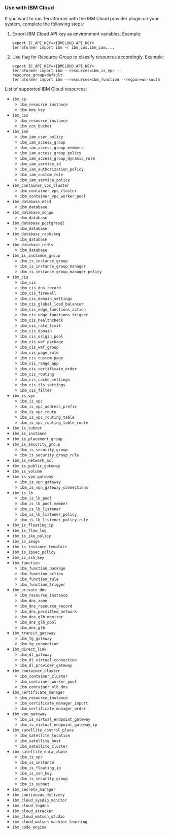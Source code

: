 ### Use with IBM Cloud

If you want to run Terraformer with the IBM Cloud provider plugin on your system, complete the following steps:


1. Export IBM Cloud API key as environment variables.
    Example:

    ```
    export IC_API_KEY=<IBMCLOUD_API_KEY>
    terraformer import ibm -r ibm_cos,ibm_iam....
    ```
2. Use flag for Resource Group to classify resources accordingly.
    Example:

    ```
    export IC_API_KEY=<IBMCLOUD_API_KEY>
    terraformer import ibm --resources=ibm_is_vpc --resource_group=default
    terraformer import ibm --resources=ibm_function --region=us-south
    ```
List of supported IBM Cloud resources:

*   `ibm_kp`
    * `ibm_resource_instance`
    * `ibm_kms_key`
*   `ibm_cos`
    * `ibm_resource_instance`
    * `ibm_cos_bucket`
*   `ibm_iam`
    * `ibm_iam_user_policy`
    * `ibm_iam_access_group`
    * `ibm_iam_access_group_members`
    * `ibm_iam_access_group_policy`
    * `ibm_iam_access_group_dynamic_rule`
    * `ibm_iam_service_id`
    * `ibm_iam_authorization_policy`
    * `ibm_iam_custom_role`
    * `ibm_iam_service_policy`
*   `ibm_container_vpc_cluster`
    * `ibm_container_vpc_cluster`
    * `ibm_container_vpc_worker_pool`
*   `ibm_database_etcd`
    * `ibm_database`
*   `ibm_database_mongo`
    * `ibm_database`
*   `ibm_database_postgresql`
    * `ibm_database`
*   `ibm_database_rabbitmq`
    * `ibm_database`
*   `ibm_database_redis`
    * `ibm_database`
*   `ibm_is_instance_group`
    * `ibm_is_instance_group`
    * `ibm_is_instance_group_manager`
    * `ibm_is_instance_group_manager_policy`
*   `ibm_cis`
    * `ibm_cis`
    * `ibm_cis_dns_record`
    * `ibm_cis_firewall`
    * `ibm_cis_domain_settings`
    * `ibm_cis_global_load_balancer`
    * `ibm_cis_edge_functions_action`
    * `ibm_cis_edge_functions_trigger`
    * `ibm_cis_healthcheck`
    * `ibm_cis_rate_limit` 
    * `ibm_cis_domain`
    * `ibm_cis_origin_pool`
    * `ibm_cis_waf_package`
    * `ibm_cis_waf_group`
    * `ibm_cis_page_rule`
    * `ibm_cis_custom_page`
    * `ibm_cis_range_app`
    * `ibm_cis_certificate_order`
    * `ibm_cis_routing`
    * `ibm_cis_cache_settings`
    * `ibm_cis_tls_settings`
    * `ibm_cis_filter`
*   `ibm_is_vpc`
    * `ibm_is_vpc`
    * `ibm_is_vpc_address_prefix`
    * `ibm_is_vpc_route`
    * `ibm_is_vpc_routing_table`
    * `ibm_is_vpc_routing_table_route`
*   `ibm_is_subnet`
*   `ibm_is_instance`
*   `ibm_is_placement_group`
* `ibm_is_security_group`
    * `ibm_is_security_group`
    * `ibm_is_security_group_rule`
*   `ibm_is_network_acl`
*   `ibm_is_public_gateway`
*   `ibm_is_volume`
* `ibm_is_vpn_gateway`
    * `ibm_is_vpn_gateway`
    * `ibm_is_vpn_gateway_connections`
*   `ibm_is_lb`
    * `ibm_is_lb_pool`
    * `ibm_is_lb_pool_member`
    * `ibm_is_lb_listener`
    * `ibm_is_lb_listener_policy`
    * `ibm_is_lb_listener_policy_rule`
*   `ibm_is_floating_ip`
*   `ibm_is_flow_log`
*   `ibm_is_ike_policy`
*   `ibm_is_image`
*   `ibm_is_instance_template`
*   `ibm_is_ipsec_policy`
*   `ibm_is_ssh_key`
*   `ibm_function`
    * `ibm_function_package`
    * `ibm_function_action`
    * `ibm_function_rule`
    * `ibm_function_trigger`
* `ibm_private_dns`
    * `ibm_resource_instance`
    * `ibm_dns_zone`
    * `ibm_dns_resource_record`
    * `ibm_dns_permitted_network`
    * `ibm_dns_glb_monitor`
    * `ibm_dns_glb_pool`
    * `ibm_dns_glb`
* `ibm_transit_gateway`
    * `ibm_tg_gateway`
    * `ibm_tg_connection`
* `ibm_direct_link`
    * `ibm_dl_gateway`
    * `ibm_dl_virtual_connection`
    * `ibm_dl_provider_gateway`
* `ibm_container_cluster`
    * `ibm_container_cluster`
    * `ibm_container_worker_pool`
    * `ibm_container_nlb_dns`
* `ibm_certificate_manager`
    * `ibm_resource_instance`
    * `ibm_certificate_manager_import`  
    * `ibm_certificate_manager_order`  
* `ibm_vpe_gateway`
    * `ibm_is_virtual_endpoint_gateway`
    * `ibm_is_virtual_endpoint_gateway_ip`
* `ibm_satellite_control_plane`
    * `ibm_satellite_location`
    * `ibm_satellite_host`    
    * `ibm_satellite_cluster` 
* `ibm_satellite_data_plane`
    * `ibm_is_vpc`
    * `ibm_is_instance`    
    * `ibm_is_floating_ip`
    * `ibm_is_ssh_key`
    * `ibm_is_security_group`
    * `ibm_is_subnet`
* `ibm_secrets_manager`
* `ibm_continuous_delivery`
* `ibm_cloud_sysdig_monitor`
* `ibm_cloud_logdna`
* `ibm_cloud_atracker`
* `ibm_cloud_watson_studio`
* `ibm_cloud_watson_machine_learning`
* `ibm_code_engine`

